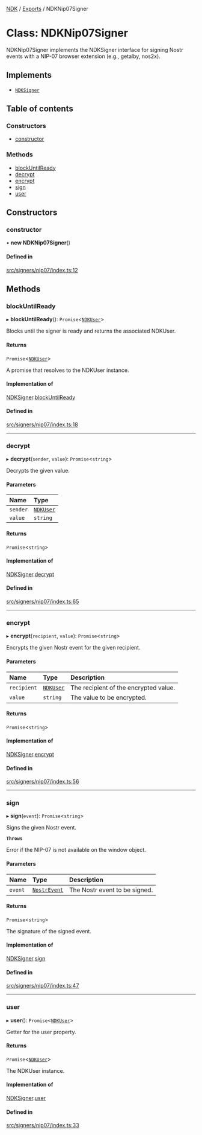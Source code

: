 [NDK](../README.md) / [Exports](../modules.md) / NDKNip07Signer

# Class: NDKNip07Signer

NDKNip07Signer implements the NDKSigner interface for signing Nostr events
with a NIP-07 browser extension (e.g., getalby, nos2x).

## Implements

- [`NDKSigner`](../interfaces/NDKSigner.md)

## Table of contents

### Constructors

- [constructor](NDKNip07Signer.md#constructor)

### Methods

- [blockUntilReady](NDKNip07Signer.md#blockuntilready)
- [decrypt](NDKNip07Signer.md#decrypt)
- [encrypt](NDKNip07Signer.md#encrypt)
- [sign](NDKNip07Signer.md#sign)
- [user](NDKNip07Signer.md#user)

## Constructors

### constructor

• **new NDKNip07Signer**()

#### Defined in

[src/signers/nip07/index.ts:12](https://github.com/nostr-dev-kit/ndk/blob/fece2d0/src/signers/nip07/index.ts#L12)

## Methods

### blockUntilReady

▸ **blockUntilReady**(): `Promise`<[`NDKUser`](NDKUser.md)\>

Blocks until the signer is ready and returns the associated NDKUser.

#### Returns

`Promise`<[`NDKUser`](NDKUser.md)\>

A promise that resolves to the NDKUser instance.

#### Implementation of

[NDKSigner](../interfaces/NDKSigner.md).[blockUntilReady](../interfaces/NDKSigner.md#blockuntilready)

#### Defined in

[src/signers/nip07/index.ts:18](https://github.com/nostr-dev-kit/ndk/blob/fece2d0/src/signers/nip07/index.ts#L18)

___

### decrypt

▸ **decrypt**(`sender`, `value`): `Promise`<`string`\>

Decrypts the given value.

#### Parameters

| Name | Type |
| :------ | :------ |
| `sender` | [`NDKUser`](NDKUser.md) |
| `value` | `string` |

#### Returns

`Promise`<`string`\>

#### Implementation of

[NDKSigner](../interfaces/NDKSigner.md).[decrypt](../interfaces/NDKSigner.md#decrypt)

#### Defined in

[src/signers/nip07/index.ts:65](https://github.com/nostr-dev-kit/ndk/blob/fece2d0/src/signers/nip07/index.ts#L65)

___

### encrypt

▸ **encrypt**(`recipient`, `value`): `Promise`<`string`\>

Encrypts the given Nostr event for the given recipient.

#### Parameters

| Name | Type | Description |
| :------ | :------ | :------ |
| `recipient` | [`NDKUser`](NDKUser.md) | The recipient of the encrypted value. |
| `value` | `string` | The value to be encrypted. |

#### Returns

`Promise`<`string`\>

#### Implementation of

[NDKSigner](../interfaces/NDKSigner.md).[encrypt](../interfaces/NDKSigner.md#encrypt)

#### Defined in

[src/signers/nip07/index.ts:56](https://github.com/nostr-dev-kit/ndk/blob/fece2d0/src/signers/nip07/index.ts#L56)

___

### sign

▸ **sign**(`event`): `Promise`<`string`\>

Signs the given Nostr event.

**`Throws`**

Error if the NIP-07 is not available on the window object.

#### Parameters

| Name | Type | Description |
| :------ | :------ | :------ |
| `event` | [`NostrEvent`](../modules.md#nostrevent) | The Nostr event to be signed. |

#### Returns

`Promise`<`string`\>

The signature of the signed event.

#### Implementation of

[NDKSigner](../interfaces/NDKSigner.md).[sign](../interfaces/NDKSigner.md#sign)

#### Defined in

[src/signers/nip07/index.ts:47](https://github.com/nostr-dev-kit/ndk/blob/fece2d0/src/signers/nip07/index.ts#L47)

___

### user

▸ **user**(): `Promise`<[`NDKUser`](NDKUser.md)\>

Getter for the user property.

#### Returns

`Promise`<[`NDKUser`](NDKUser.md)\>

The NDKUser instance.

#### Implementation of

[NDKSigner](../interfaces/NDKSigner.md).[user](../interfaces/NDKSigner.md#user)

#### Defined in

[src/signers/nip07/index.ts:33](https://github.com/nostr-dev-kit/ndk/blob/fece2d0/src/signers/nip07/index.ts#L33)
